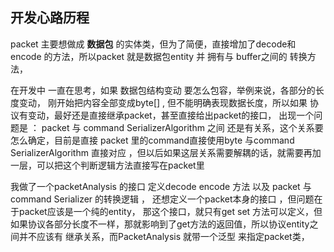 ## 开发心路历程
packet 主要想做成 **数据包** 的实体类，但为了简便，直接增加了decode和encode 的方法，所以packet 就是数据包entity 并 拥有与 buffer之间的 转换方法，

在开发中 一直在思考，如果 数据包结构变动 要怎么包容，举例来说，各部分的长度变动，
刚开始把内容全部变成byte[] , 但不能明确表现数据长度，所以如果 协议有变动，最好还是直接继承packet，甚至直接给出packet的接口，
出现一个问题是 ： packet 与 command SerializerAlgorithm 之间 还是有关系，这个关系要怎么确定，目前是直接 packet 里的command直接使用byte 与command
SerializerAlgorithm 直接对应 ，但以后如果这层关系需要解耦的话，就需要再加一层，可以把这个判断逻辑方法直接写在packet里

我做了一个packetAnalysis 的接口 定义decode encode 方法 以及 packet 与 command Serializer 的转换逻辑 ， 还想定义一个packet本身的接口 ，但问题在于packet应该是一个纯的entity，
那这个接口，就只有get  set 方法可以定义，但如果协议各部分长度不一样，那就影响到了get方法的返回值，所以协议entity之间并不应该有 继承关系，而PacketAnalysis 就带一个泛型 来指定packet类，